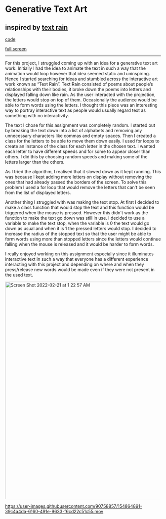 # Generative Text Art
## inspired by [text rain](http://camilleutterback.com/projects/text-rain/)

[code](https://editor.p5js.org/daniaezz/sketches/_WNj7mjO0)

[full screen](https://editor.p5js.org/daniaezz/full/_WNj7mjO0)

---


For this project, I struggled coming up with an idea for a generative text art work. Initially I had the idea to animate the text in such a way that the animation would loop however that idea seemed static and uninspiring. Hence I started searching for ideas and stumbled across the interactive art work known as “Text Rain”. Text Rain consisted of poems about people’s relationships with their bodies, it broke down the poems into letters and displayed falling down like rain. As the user interacted with the projection, the letters would stop on top of them. Occasionally the audience would be able to form words using the letters. I thought this piece was an interesting way to portray interactive text as people would usually regard text as something with no interactivity. 

The text I chose for this assignment was completely random. I started out by breaking the text down into a list of alphabets and removing any unnecessary characters like commas and empty spaces. Then I created a class for the letters to be able to move them down easily. I used for loops to create an instance of the class for each letter in the chosen text. I wanted each letter to have different speeds and for some to appear closer than others. I did this by choosing random speeds and making some of the letters larger than the others. 

As I tried the algorithm, I realised that it slowed down as it kept running. This was because I kept adding more letters on display without removing the ones that had already passed the borders of the screen. To solve this problem I used a for loop that would remove the letters that can't be seen from the list of displayed letters. 

Another thing I struggled with was making the text stop. At first I decided to make a class function that would stop the text and this function would be triggered when the mouse is pressed. However this didn't work as the function to make the text go down was still in use. I decided to use a variable to make the text stop, when the variable is 0 the text would go down as usual and when it is 1 the pressed letters would stop. I decided to increase the radius of the stopped text so that the user might be able to form words using more than stopped letters since the letters would continue falling when the mouse is released and it would be harder to form words.  

I really enjoyed working on this assignment especially since it illuminates interactive text in such a way that everyone has a different experience interacting with this project and depending on where and when they press/release new words would be made even if they were not present in the used text.

<!-- ![Uploading Screen Shot 2022-02-21 at 1.22.14 AM.png…]() -->
<img width="703" alt="Screen Shot 2022-02-21 at 1 22 57 AM" src="https://user-images.githubusercontent.com/90758857/154864828-2b264889-e98d-420a-8455-5fbd2fe6785c.png">


https://user-images.githubusercontent.com/90758857/154864891-39c4a4da-6160-491e-9633-f6cd22c51c55.mov

